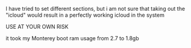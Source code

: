 I have tried to set different sections, but i am not sure that taking out the "icloud" would result in a perfectly working icloud in the system

USE AT YOUR OWN RISK

it took my Monterey boot ram usage from 2.7 to 1.8gb
